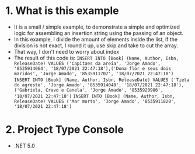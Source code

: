 # 1. What is this example

- It is a small / simple example, to demonstrate a simple and optimized logic for assembling an insertion string using the passing of an object.
- In this example, I divide the amount of elements inside the list, if the division is not exact, I round it up, use skip and take to cut the array.
- That way, I don't need to worry about index
- The result of this code is:
  `INSERT INTO [Book] (Name, Author, Isbn, ReleaseDate) VALUES ('Capitaes da areia', 'Jorge Amado', '8535914064', '18/07/2021 22:47:18'),('Dona flor e seus dois maridos', 'Jorge Amado', '8535911707', '18/07/2021 22:47:18')`
  `INSERT INTO [Book] (Name, Author, Isbn, ReleaseDate) VALUES ('Tieta do agreste', 'Jorge Amado', '8535914048', '18/07/2021 22:47:18'),('Gabriela, Cravo e Canela', 'Jorge Amado', '8535920986', '18/07/2021 22:47:18')`
  `INSERT INTO [Book] (Name, Author, Isbn, ReleaseDate) VALUES ('Mar morto', 'Jorge Amado', '8535911820', '18/07/2021 22:47:18')`

# 2. Project Type Console

- .NET 5.0
